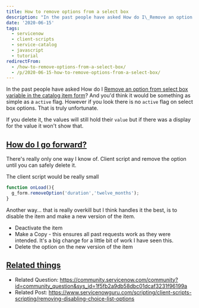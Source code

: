 ```yaml
---
title: How to remove options from a select box
description: "In the past people have asked How do I\_Remove an option from select box variable in the catalog item form? And you'd think it would be something as simple as..."
date: '2020-06-15'
tags:
  - servicenow
  - client-scripts
  - service-catalog
  - javascript
  - tutorial
redirectFrom:
  - /how-to-remove-options-from-a-select-box/
  - /p/2020-06-15-how-to-remove-options-from-a-select-box/
---
```


<!--StartFragment-->

In the past people have asked How do I [Remove an option from select box variable in the catalog item form](https://community.servicenow.com/community?id=community_question&sys_id=1f5fb2a9db58dbc01dcaf3231f96199a)? And you'd think it would be something as simple as a `active` flag. However if you look there is no `active` flag on select box options. That is truly unfortunate.

If you delete it, the values will still hold their `value` but if there was a display for the value it won't show that.

## [How do I go forward?](https://jace.pro/post/2020-06-15-removing-options-from-choicelists-on-catalog/#how-do-i-go-forward)

There's really only one way I know of. Client script and remove the option until you can safely delete it.

The client script would be really small

```javascript
function onLoad(){
  g_form.removeOption('duration','twelve_months');
}
```

Another way... that is really overkill but I think handles it the best, is to disable the item and make a new version of the item.

* Deactivate the item
* Make a Copy - this ensures all past requests work as they were intended. It's a big change for a little bit of work I have seen this.
* Delete the option on the new version of the item

## [Related things](https://jace.pro/post/2020-06-15-removing-options-from-choicelists-on-catalog/#related-things)

* Related Question: <https://community.servicenow.com/community?id=community_question&sys_id=1f5fb2a9db58dbc01dcaf3231f96199a>
* Related Post: <https://www.servicenowguru.com/scripting/client-scripts-scripting/removing-disabling-choice-list-options>

<!--EndFragment-->